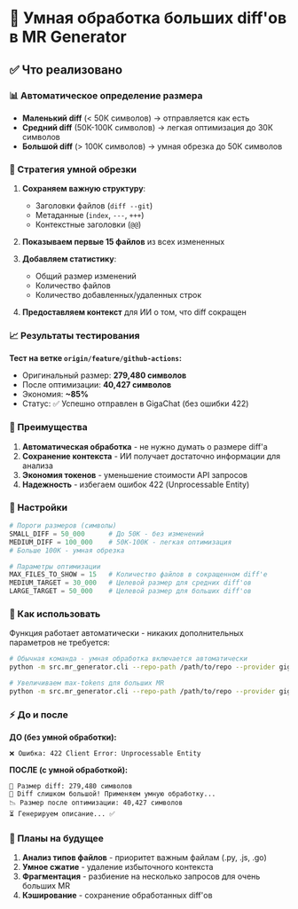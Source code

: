 # 🧠 Умная обработка больших diff'ов в MR Generator

## ✅ Что реализовано

### 📊 Автоматическое определение размера
- **Маленький diff** (< 50К символов) → отправляется как есть
- **Средний diff** (50К-100К символов) → легкая оптимизация до 30К символов  
- **Большой diff** (> 100К символов) → умная обрезка до 50К символов

### 🧠 Стратегия умной обрезки
1. **Сохраняем важную структуру**:
   - Заголовки файлов (`diff --git`)
   - Метаданные (`index`, `---`, `+++`)
   - Контекстные заголовки (`@@`)

2. **Показываем первые 15 файлов** из всех измененных

3. **Добавляем статистику**:
   - Общий размер изменений
   - Количество файлов
   - Количество добавленных/удаленных строк

4. **Предоставляем контекст** для ИИ о том, что diff сокращен

### 📈 Результаты тестирования

**Тест на ветке `origin/feature/github-actions`:**
- Оригинальный размер: **279,480 символов**
- После оптимизации: **40,427 символов**  
- Экономия: **~85%**
- Статус: ✅ Успешно отправлен в GigaChat (без ошибки 422)

### 🎯 Преимущества

1. **Автоматическая обработка** - не нужно думать о размере diff'а
2. **Сохранение контекста** - ИИ получает достаточно информации для анализа
3. **Экономия токенов** - уменьшение стоимости API запросов
4. **Надежность** - избегаем ошибок 422 (Unprocessable Entity)

### 🔧 Настройки

```python
# Пороги размеров (символы)
SMALL_DIFF = 50_000      # До 50К - без изменений
MEDIUM_DIFF = 100_000    # 50К-100К - легкая оптимизация
# Больше 100К - умная обрезка

# Параметры оптимизации
MAX_FILES_TO_SHOW = 15   # Количество файлов в сокращенном diff'е
MEDIUM_TARGET = 30_000   # Целевой размер для средних diff'ов  
LARGE_TARGET = 50_000    # Целевой размер для больших diff'ов
```

### 📝 Как использовать

Функция работает автоматически - никаких дополнительных параметров не требуется:

```bash
# Обычная команда - умная обработка включается автоматически
python -m src.mr_generator.cli --repo-path /path/to/repo --provider gigachat --branch feature/big-changes

# Увеличиваем max-tokens для больших MR
python -m src.mr_generator.cli --repo-path /path/to/repo --provider gigachat --branch feature/big-changes --max-tokens 2000
```

### ⚡ До и после

**ДО (без умной обработки):**
```
❌ Ошибка: 422 Client Error: Unprocessable Entity
```

**ПОСЛЕ (с умной обработкой):**
```
📏 Размер diff: 279,480 символов  
🧠 Diff слишком большой! Применяем умную обработку...
📉 Размер после оптимизации: 40,427 символов
⏳ Генерируем описание... ✅
```

### 🔮 Планы на будущее

1. **Анализ типов файлов** - приоритет важным файлам (.py, .js, .go)
2. **Умное сжатие** - удаление избыточного контекста
3. **Фрагментация** - разбиение на несколько запросов для очень больших MR
4. **Кэширование** - сохранение обработанных diff'ов
